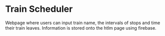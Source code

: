 # Train Scheduler

Webpage where users can input train name, the intervals of stops and time their train leaves. Information is stored onto the htlm page using firebase. 
